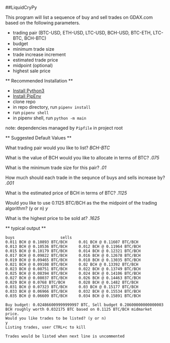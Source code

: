 ##LiquidCryPy

This program will list a sequence of buy and sell trades on GDAX.com based on the following parameters.
- trading pair (BTC-USD, ETH-USD, LTC-USD, BCH-USD, BTC-ETH, LTC-BTC, BCH-BTC)
- budget
- minimum trade size
- trade increase increment
- estimated trade price
- midpoint (optional)
- highest sale price

** Recommended Installation **
- [Install Python3](http://docs.python-guide.org/en/latest/starting/install3)
- [Install PipEnv](https://docs.pipenv.org/)
- clone repo
- in repo directory, run `pipenv install`
- run `pipenv shell`
- in pipenv shell, run `python -m main`

note: dependencies managed by `Pipfile` in project root

** Suggested Default Values **

What trading pair would you like to list?
*BCH-BTC*

What is the value of BCH would you like to allocate in terms of BTC?
*.075*

What is the minimum trade size for this pair?
*.01*

How much should each trade in the sequnce of buys and sells increase by?
*.001*

What is the estimated price of BCH in terms of BTC?
*.1125*

Would you like to use 0.1125 BTC/BCH as the the midpoint of the trading algorithm? (y or n)
*y*

What is the highest price to be sold at?
*.1625*

** typical output **
```
buys					sells
0.011 BCH @ 0.10893 BTC/BCH		0.01 BCH @ 0.11607 BTC/BCH
0.013 BCH @ 0.10536 BTC/BCH		0.012 BCH @ 0.11964 BTC/BCH
0.015 BCH @ 0.10179 BTC/BCH		0.014 BCH @ 0.12321 BTC/BCH
0.017 BCH @ 0.09822 BTC/BCH		0.016 BCH @ 0.12678 BTC/BCH
0.019 BCH @ 0.09465 BTC/BCH		0.018 BCH @ 0.13035 BTC/BCH
0.021 BCH @ 0.09108 BTC/BCH		0.02 BCH @ 0.13392 BTC/BCH
0.023 BCH @ 0.08751 BTC/BCH		0.022 BCH @ 0.13749 BTC/BCH
0.025 BCH @ 0.08394 BTC/BCH		0.024 BCH @ 0.14106 BTC/BCH
0.027 BCH @ 0.08037 BTC/BCH		0.026 BCH @ 0.14463 BTC/BCH
0.029 BCH @ 0.0768 BTC/BCH		0.028 BCH @ 0.1482 BTC/BCH
0.031 BCH @ 0.07323 BTC/BCH		0.03 BCH @ 0.15177 BTC/BCH
0.033 BCH @ 0.06966 BTC/BCH		0.032 BCH @ 0.15534 BTC/BCH
0.035 BCH @ 0.06609 BTC/BCH		0.034 BCH @ 0.15891 BTC/BCH

Buy budget: 0.024866009999999997 BTC, Sell budget 0.28600000000000003 BCH roughly worth 0.032175 BTC based on 0.1125 BTC/BCH midmarket price.
Would you like trades to be listed? (y or n)
y
Listing trades, user CTRL+c to kill

Trades would be listed when next line is uncommented
```
